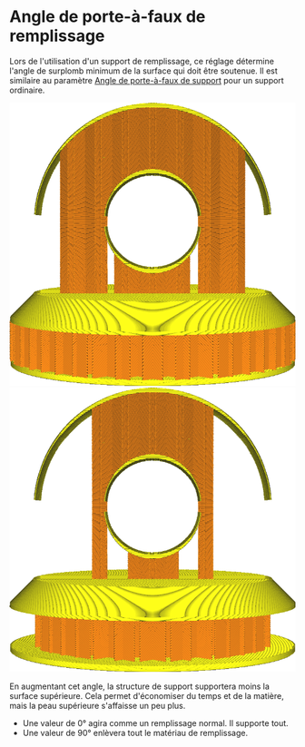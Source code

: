Angle de porte-à-faux de remplissage
===

Lors de l'utilisation d'un support de remplissage, ce réglage détermine l'angle de surplomb minimum de la surface qui doit être soutenue. Il est similaire au paramètre [Angle de porte-à-faux de support](../support/support_angle.md) pour un support ordinaire.

![Un angle faible donne plus de support](../../../articles/images/infill_support_angle_low.png)
![Un angle élevé entraîne une diminution du support](../../../articles/images/infill_support_angle_high.png)

En augmentant cet angle, la structure de support supportera moins la surface supérieure. Cela permet d'économiser du temps et de la matière, mais la peau supérieure s'affaisse un peu plus.
* Une valeur de 0° agira comme un remplissage normal. Il supporte tout.
* Une valeur de 90° enlèvera tout le matériau de remplissage.

